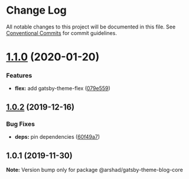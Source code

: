 # Change Log

All notable changes to this project will be documented in this file.
See [Conventional Commits](https://conventionalcommits.org) for commit guidelines.

# [1.1.0](https://github.com/arshad/gatsby-themes/compare/@arshad/gatsby-theme-blog-core@1.0.2...@arshad/gatsby-theme-blog-core@1.1.0) (2020-01-20)

### Features

- **flex:** add gatsby-theme-flex ([079e559](https://github.com/arshad/gatsby-themes/commit/079e55914791f735cbbfe492dd6bb0b3d9ac12ad))

## [1.0.2](https://github.com/arshad/gatsby-themes/compare/@arshad/gatsby-theme-blog-core@1.0.1...@arshad/gatsby-theme-blog-core@1.0.2) (2019-12-16)

### Bug Fixes

- **deps:** pin dependencies ([60f49a7](https://github.com/arshad/gatsby-themes/commit/60f49a749a42f983312a0c6f5f4c8700102dda09))

## 1.0.1 (2019-11-30)

**Note:** Version bump only for package @arshad/gatsby-theme-blog-core
